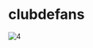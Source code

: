 # clubdefans
![4](https://user-images.githubusercontent.com/44490546/47849842-52b17680-ddd3-11e8-8d6d-0ca3b17d4191.jpg)
